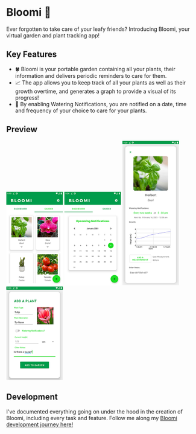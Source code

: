 # Bloomi 🌱
Ever forgotten to take care of your leafy friends? Introducing Bloomi, your virtual garden and plant tracking app!  

## Key Features
- :four_leaf_clover: Bloomi is your portable garden containing all your plants, their information and delivers periodic reminders to care for them.  
- :chart_with_upwards_trend: The app allows you to keep track of all your plants as well as their growth overtime, and generates a graph to provide a visual of its progress! 
- :green_heart:	By enabling Watering Notifications, you are notified on a date, time and frequency of your choice to care for your plants.

## Preview
<img src="https://github.com/bonniepeng2002/Bloomi/blob/master/images/garden.png" width="150" height="auto">
<img src="https://github.com/bonniepeng2002/Bloomi/blob/master/images/dashboard.png" width="150" height="auto">
<img src="https://github.com/bonniepeng2002/Bloomi/blob/master/images/plant1.png" width="150" height="auto">
<img src="https://github.com/bonniepeng2002/Bloomi/blob/master/images/add_plant.png" width="150" height="auto">

## Development
I've documented everything going on under the hood in the creation of Bloomi, including every task and feature. Follow me along my [Bloomi development journey here!](https://github.com/bonniepeng2002/Bloomi/blob/master/BLOOMI-LOG.md)


